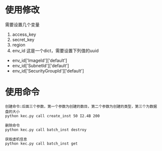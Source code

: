 # 使用修改
需要设置几个变量
1. access_key
1. secret_key
1. region
1. env_id
  这是一个dict，需要设置下列值的uuid
  - env_id['ImageId']['default']
  - env_id['SubnetId']['default']
  - env_id['SecurityGroupId']['default']

# 使用命令
```
创建命令:后面三个参数，第一个参数为创建的数目，第二个参数为创建的类型，第三个为数据盘的大小
python kec.py call create_inst 50 I2.4B 200

删除命令
python kec.py call batch_inst destroy

获取虚机信息
python kec.py call batch_inst get
```
